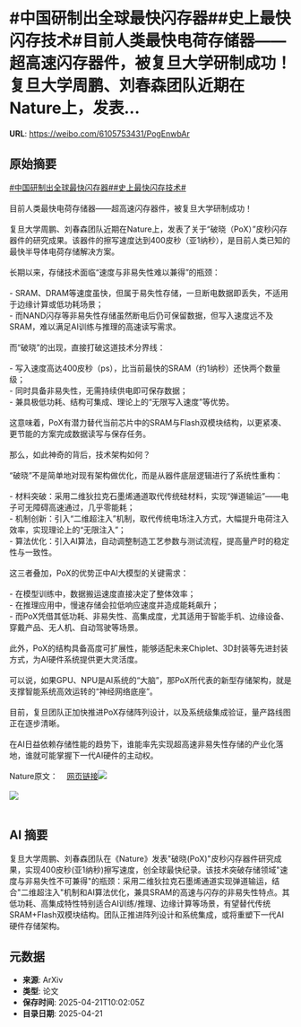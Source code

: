 # #中国研制出全球最快闪存器##史上最快闪存技术#目前人类最快电荷存储器——超高速闪存器件，被复旦大学研制成功！复旦大学周鹏、刘春森团队近期在Nature上，发表...

**URL**: https://weibo.com/6105753431/PogEnwbAr

## 原始摘要

<a href="https://m.weibo.cn/search?containerid=231522type%3D1%26t%3D10%26q%3D%23%E4%B8%AD%E5%9B%BD%E7%A0%94%E5%88%B6%E5%87%BA%E5%85%A8%E7%90%83%E6%9C%80%E5%BF%AB%E9%97%AA%E5%AD%98%E5%99%A8%23&amp;extparam=%23%E4%B8%AD%E5%9B%BD%E7%A0%94%E5%88%B6%E5%87%BA%E5%85%A8%E7%90%83%E6%9C%80%E5%BF%AB%E9%97%AA%E5%AD%98%E5%99%A8%23" data-hide=""><span class="surl-text">#中国研制出全球最快闪存器#</span></a><a href="https://m.weibo.cn/search?containerid=231522type%3D1%26t%3D10%26q%3D%23%E5%8F%B2%E4%B8%8A%E6%9C%80%E5%BF%AB%E9%97%AA%E5%AD%98%E6%8A%80%E6%9C%AF%23&amp;extparam=%23%E5%8F%B2%E4%B8%8A%E6%9C%80%E5%BF%AB%E9%97%AA%E5%AD%98%E6%8A%80%E6%9C%AF%23" data-hide=""><span class="surl-text">#史上最快闪存技术#</span></a><br><br>目前人类最快电荷存储器——超高速闪存器件，被复旦大学研制成功！<br><br>复旦大学周鹏、刘春森团队近期在Nature上，发表了关于“破晓（PoX）”皮秒闪存器件的研究成果。该器件的擦写速度达到400皮秒（亚1纳秒），是目前人类已知的最快半导体电荷存储解决方案。<br><br>长期以来，存储技术面临“速度与非易失性难以兼得”的瓶颈：<br><br>- SRAM、DRAM等速度虽快，但属于易失性存储，一旦断电数据即丢失，不适用于边缘计算或低功耗场景；<br>- 而NAND闪存等非易失性存储虽然断电后仍可保留数据，但写入速度远不及SRAM，难以满足AI训练与推理的高速读写需求。<br><br>而“破晓”的出现，直接打破这道技术分界线：<br><br>- 写入速度高达400皮秒（ps），比当前最快的SRAM（约1纳秒）还快两个数量级；<br>- 同时具备非易失性，无需持续供电即可保存数据；<br>- 兼具极低功耗、结构可集成、理论上的“无限写入速度”等优势。<br><br>这意味着，PoX有潜力替代当前芯片中的SRAM与Flash双模块结构，以更紧凑、更节能的方案完成数据读写与保存任务。<br><br>那么，如此神奇的背后，技术架构如何？<br><br>“破晓”不是简单地对现有架构做优化，而是从器件底层逻辑进行了系统性重构：<br><br>- 材料突破：采用二维狄拉克石墨烯通道取代传统硅材料，实现“弹道输运”——电子可无障碍高速通过，几乎零能耗；<br>- 机制创新：引入“二维超注入”机制，取代传统电场注入方式，大幅提升电荷注入效率，实现理论上的“无限注入”；<br>- 算法优化：引入AI算法，自动调整制造工艺参数与测试流程，提高量产时的稳定性与一致性。<br><br>这三者叠加，PoX的优势正中AI大模型的关键需求：<br><br>- 在模型训练中，数据搬运速度直接决定了整体效率；<br>- 在推理应用中，慢速存储会拉低响应速度并造成能耗飙升；<br>- 而PoX凭借其低功耗、非易失性、高集成度，尤其适用于智能手机、边缘设备、穿戴产品、无人机、自动驾驶等场景。<br><br>此外，PoX的结构具备高度可扩展性，能够适配未来Chiplet、3D封装等先进封装方式，为AI硬件系统提供更大灵活度。<br>    <br>可以说，如果GPU、NPU是AI系统的“大脑”，那PoX所代表的新型存储架构，就是支撑智能系统高效运转的“神经网络底座”。<br><br>目前，复旦团队正加快推进PoX存储阵列设计，以及系统级集成验证，量产路线图正在逐步清晰。<br><br>在AI日益依赖存储性能的趋势下，谁能率先实现超高速非易失性存储的产业化落地，谁就可能掌握下一代AI硬件的主动权。<br><br>Nature原文：<a href="https://weibo.cn/sinaurl?u=https%3A%2F%2Fwww.nature.com%2Farticles%2Fs41586-025-08839-w" data-hide=""><span class="url-icon"><img style="width: 1rem;height: 1rem" src="https://h5.sinaimg.cn/upload/2015/09/25/3/timeline_card_small_web_default.png" referrerpolicy="no-referrer"></span><span class="surl-text">网页链接</span></a><img style="" src="https://tvax2.sinaimg.cn/large/006Fd7o3gy1i0oapq2kkgj30xc0iraju.jpg" referrerpolicy="no-referrer"><br><br><img style="" src="https://tvax3.sinaimg.cn/large/006Fd7o3gy1i0oapzpkkaj30zk0kun3q.jpg" referrerpolicy="no-referrer"><br><br>

## AI 摘要

复旦大学周鹏、刘春森团队在《Nature》发表"破晓(PoX)"皮秒闪存器件研究成果，实现400皮秒(亚1纳秒)擦写速度，创全球最快纪录。该技术突破存储领域"速度与非易失性不可兼得"的瓶颈：采用二维狄拉克石墨烯通道实现弹道输运，结合"二维超注入"机制和AI算法优化，兼具SRAM的高速与闪存的非易失性特点。其低功耗、高集成特性特别适合AI训练/推理、边缘计算等场景，有望替代传统SRAM+Flash双模块结构。团队正推进阵列设计和系统集成，或将重塑下一代AI硬件存储架构。

## 元数据

- **来源**: ArXiv
- **类型**: 论文
- **保存时间**: 2025-04-21T10:02:05Z
- **目录日期**: 2025-04-21
